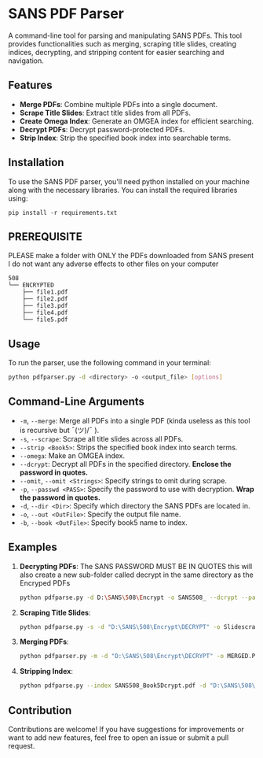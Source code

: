 
# SANS PDF Parser

A command-line tool for parsing and manipulating SANS PDFs. This tool provides functionalities such as merging, scraping title slides, creating indices, decrypting, and stripping content for easier searching and navigation.

## Features

- **Merge PDFs**: Combine multiple PDFs into a single document.
- **Scrape Title Slides**: Extract title slides from all PDFs.
- **Create Omega Index**: Generate an OMGEA index for efficient searching.
- **Decrypt PDFs**: Decrypt password-protected PDFs.
- **Strip Index**: Strip the specified book index into searchable terms.

## Installation

To use the SANS PDF parser, you'll need python installed on your machine along with the necessary libraries. You can install the required libraries using:

```pip
pip install -r requirements.txt
```
## PREREQUISITE
PLEASE make a folder with ONLY the PDFs downloaded from SANS present I do not want any adverse effects to other files on your computer
```
508
└── ENCRYPTED
    ├── file1.pdf
    ├── file2.pdf
    ├── file3.pdf
    ├── file4.pdf
    └── file5.pdf
```
## Usage
To run the parser, use the following command in your terminal:

```bash
python pdfparser.py -d <directory> -o <output_file> [options]
```

## Command-Line Arguments

- `-m`, `--merge`: Merge all PDFs into a single PDF (kinda useless as this tool is recursive but ¯\(ツ)/¯ ).
- `-s`, `--scrape`: Scrape all title slides across all PDFs.
- `--strip <Book5>`: Strips the specified book index into search terms.
- `--omega`: Make an OMGEA index.
- `--dcrypt`: Decrypt all PDFs in the specified directory. **Enclose the password in quotes.**
- `--omit`, `--omit <Strings>`: Specify strings to omit during scrape.
- `-p`, `--passwd <PASS>`: Specify the password to use with decryption. **Wrap the password in quotes.**
- `-d`, `--dir <Dir>`: Specify which directory the SANS PDFs are located in.
- `-o`, `--out <OutFile>`: Specify the output file name.
- `-b`, `--book <OutFile>`: Specify book5 name to index.

## Examples

1. **Decrypting PDFs**: The SANS PASSWORD MUST BE IN QUOTES this will also create a new sub-folder called decrypt in the same directory as the Encryped PDFs
   ```bash
   python pdfparse.py -d D:\SANS\508\Encrypt -o SANS508_ --dcrypt --pass "4$`s9....1-q=V"
   ```

2. **Scraping Title Slides**:
   ```bash
   python pdfparse.py -s -d "D:\SANS\508\Encrypt\DECRYPT" -o Slidescrape.txt
   ```

3. **Merging PDFs**:
   ```bash
   python pdfparser.py -m -d "D:\SANS\508\Encrypt\DECRYPT" -o MERGED.PDF
   ```

4. **Stripping Index**:
   ```bash
   python pdfparse.py --index SANS508_Book5Dcrypt.pdf -d "D:\SANS\508\Encrypt\DECRYPT" -o index.txt --omit John Doe
   ```

## Contribution

Contributions are welcome! If you have suggestions for improvements or want to add new features, feel free to open an issue or submit a pull request.

